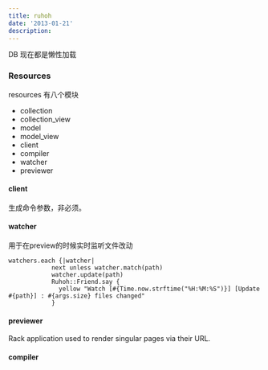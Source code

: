 ```yaml
---
title: ruhoh
date: '2013-01-21'
description:
---
```


DB 现在都是懒性加载

### Resources

resources 有八个模块

- collection
- collection_view
- model
- model_view
- client
- compiler
- watcher
- previewer


#### client

生成命令参数，非必须。

#### watcher

用于在preview的时候实时监听文件改动

```
watchers.each {|watcher|
            next unless watcher.match(path)
            watcher.update(path)
            Ruhoh::Friend.say {
              yellow "Watch [#{Time.now.strftime("%H:%M:%S")}] [Update #{path}] : #{args.size} files changed"
            }
```

#### previewer

 Rack application used to render singular pages via their URL.
 
#### compiler


